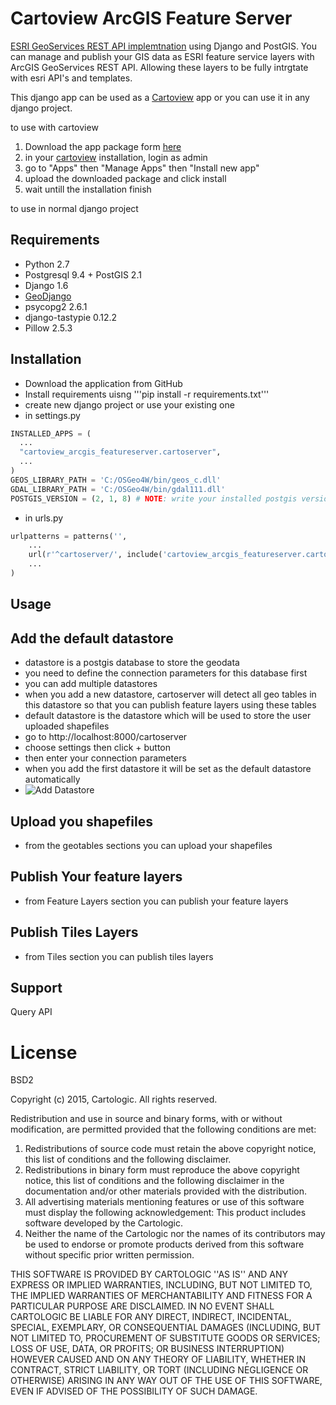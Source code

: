 # Cartoview ArcGIS Feature Server

[ESRI GeoServices REST API implemtnation](https://www.esri.com/library/whitepapers/pdfs/geoservices-rest-spec.pdf) using Django and PostGIS. You can manage and publish your GIS data as ESRI feature service layers with ArcGIS GeoServices REST API. Allowing these layers to be fully intrgtate with esri API's and templates.

This django app can be used as a [Cartoview](https://github.com/cartologic/cartoview) app or you can use it in any django project.

to use with cartoview 
1. Download the app package form [here](http://cartologic.com/cartoview2/apps/)
2. in your [cartoview](github.com/cartologic/cartoview) installation, login as admin
3. go to "Apps" then "Manage Apps" then "Install new app"
4. upload the downloaded package and click install
5. wait untill the installation finish

to use in normal django project

## Requirements
- Python 2.7
- Postgresql 9.4 + PostGIS 2.1
- Django 1.6
- [GeoDjango](https://docs.djangoproject.com/en/1.6/ref/contrib/gis/install/)
- psycopg2 2.6.1
- django-tastypie 0.12.2
- Pillow 2.5.3

## Installation
- Download the application from GitHub
- Install requirements uisng '''pip install -r requirements.txt'''
- create new django project or use your existing one
- in settings.py
```python
INSTALLED_APPS = (
  ...
  "cartoview_arcgis_featureserver.cartoserver",
  ...
)
GEOS_LIBRARY_PATH = 'C:/OSGeo4W/bin/geos_c.dll' 
GDAL_LIBRARY_PATH = 'C:/OSGeo4W/bin/gdal111.dll'
POSTGIS_VERSION = (2, 1, 8) # NOTE: write your installed postgis version

```
- in urls.py
```python
urlpatterns = patterns('',
    ...
    url(r'^cartoserver/', include('cartoview_arcgis_featureserver.cartoserver.urls')),
    ...
)

```

## Usage
Add the default datastore
-----------
- datastore is a postgis database to store the geodata
- you need to define the connection parameters for this database first
- you can add multiple datastores
- when you add a new datastore, cartoserver will detect all geo tables in this datastore so that you can publish feature layers using these tables
- default datastore is the datastore which will be used to store the user uploaded shapefiles
- go to http://localhost:8000/cartoserver
- choose settings then click + button
- then enter your connection parameters
- when you add the first datastore it will be set as the default datastore automatically
- ![Add Datastore](screenshots/1.jpg)

Upload you shapefiles
-----------
- from the geotables sections you can upload your shapefiles

Publish Your feature layers
-----------
- from Feature Layers section you can publish your feature layers

Publish Tiles Layers
-----------
- from Tiles section you can publish tiles layers

Support
-------
Query API


# License
BSD2

Copyright (c) 2015, Cartologic.
All rights reserved.

Redistribution and use in source and binary forms, with or without modification, are permitted provided that the following conditions are met:

1. Redistributions of source code must retain the above copyright notice, this list of conditions and the following disclaimer.
2. Redistributions in binary form must reproduce the above copyright notice, this list of conditions and the following disclaimer in the documentation and/or other materials provided with the distribution.
3. All advertising materials mentioning features or use of this software must display the following acknowledgement: This product includes software developed by the Cartologic.
4. Neither the name of the Cartologic nor the names of its contributors may be used to endorse or promote products
   derived from this software without specific prior written permission.

THIS SOFTWARE IS PROVIDED BY CARTOLOGIC ''AS IS'' AND ANY
EXPRESS OR IMPLIED WARRANTIES, INCLUDING, BUT NOT LIMITED TO, THE IMPLIED
WARRANTIES OF MERCHANTABILITY AND FITNESS FOR A PARTICULAR PURPOSE ARE
DISCLAIMED. IN NO EVENT SHALL CARTOLOGIC BE LIABLE FOR ANY
DIRECT, INDIRECT, INCIDENTAL, SPECIAL, EXEMPLARY, OR CONSEQUENTIAL DAMAGES
(INCLUDING, BUT NOT LIMITED TO, PROCUREMENT OF SUBSTITUTE GOODS OR SERVICES;
LOSS OF USE, DATA, OR PROFITS; OR BUSINESS INTERRUPTION) HOWEVER CAUSED AND
ON ANY THEORY OF LIABILITY, WHETHER IN CONTRACT, STRICT LIABILITY, OR TORT
(INCLUDING NEGLIGENCE OR OTHERWISE) ARISING IN ANY WAY OUT OF THE USE OF THIS
SOFTWARE, EVEN IF ADVISED OF THE POSSIBILITY OF SUCH DAMAGE.

